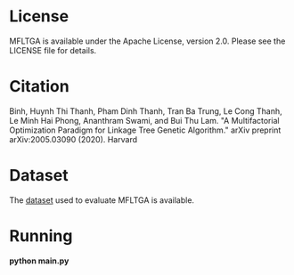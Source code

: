 # License

MFLTGA is available under the Apache License, version 2.0. Please see the LICENSE file for details.

# Citation

Binh, Huynh Thi Thanh, Pham Dinh Thanh, Tran Ba Trung, Le Cong Thanh, Le Minh Hai Phong, Ananthram Swami, and Bui Thu Lam. "A Multifactorial Optimization Paradigm for Linkage Tree Genetic Algorithm." arXiv preprint arXiv:2005.03090 (2020).
Harvard	

# Dataset

The [dataset](https://data.mendeley.com/datasets/b4gcgybvt6/2) used to evaluate MFLTGA is available.

# Running

**python main.py**
